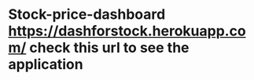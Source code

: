 # Stock-price-dashboard https://dashforstock.herokuapp.com/ check this url to see the application
<!-- # this is a small app which is created with the help of dash and plotly
# this app is hosted on heroku
dont forget to put your https://www.alphavantage.co/support/#api-key api key into the base.py to run this app in your local 
 -->
